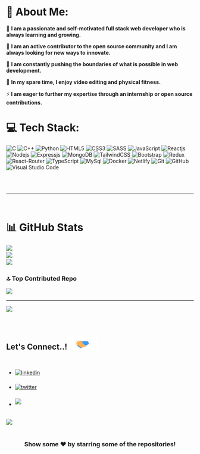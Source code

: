 <img align="center" style="width:100vw;" alt="" src="https://user-images.githubusercontent.com/74038190/240906093-9be4d344-6782-461a-b5a6-32a07bf7b34e.gif" />

# 💫 About Me:
🔭 **I am a passionate and self-motivated full stack web developer who is always learning and growing.**

👯 **I am an active contributor to the open source community and I am always looking for new ways to innovate.**

🌱 **I am constantly pushing the boundaries of what is possible in web development.**

💬 **In my spare time, I enjoy video editing and physical fitness.**

⚡ **I am eager to further my expertise through an internship or open source contributions.**

# 💻 Tech Stack:


![C](https://img.shields.io/badge/C%20-%232370ED.svg?style=for-the-badge&logo=c&logoColor=white)
![C++](https://img.shields.io/badge/C++%20-%2300599C.svg?style=for-the-badge&logo=c%2B%2B&logoColor=white)
![Python](https://img.shields.io/badge/Python-14354C?style=for-the-badge&logo=python&logoColor=white)
   ![HTML5](https://img.shields.io/badge/HTML5%20-%23E34F26.svg?style=for-the-badge&logo=html5&logoColor=white)
   ![CSS3](https://img.shields.io/badge/CSS%20-%231572B6.svg?style=for-the-badge&logo=css3&logoColor=white)
   ![SASS](https://img.shields.io/badge/Sass-CC6699?style=for-the-badge&logo=sass&logoColor=white)
   ![JavaScript](https://img.shields.io/badge/JavaScript%20-%23F7DF1E.svg?style=for-the-badge&logo=javascript&logoColor=black)
   ![Reactjs](https://img.shields.io/badge/React-20232A?style=for-the-badge&logo=react&logoColor=61DAFB)
   ![Nodejs](https://img.shields.io/badge/Node.js-43853D?style=for-the-badge&logo=node.js&logoColor=white)
   ![Expressjs](https://img.shields.io/badge/Express.js-404D59?style=for-the-badge)
   ![MongoDB](https://img.shields.io/badge/MongoDB-4EA94B?style=for-the-badge&logo=mongodb&logoColor=white)
   ![TailwindCSS](https://img.shields.io/badge/Tailwind_CSS-38B2AC?style=for-the-badge&logo=tailwind-css&logoColor=white)
   ![Bootstrap](https://img.shields.io/badge/Bootstrap-563D7C?style=for-the-badge&logo=bootstrap&logoColor=white)
   ![Redux](https://img.shields.io/badge/Redux-593D88?style=for-the-badge&logo=redux&logoColor=white)
   ![React-Router](https://img.shields.io/badge/React_Router-CA4245?style=for-the-badge&logo=react-router&logoColor=white)
   ![TypeScript](https://img.shields.io/badge/TypeScript-007ACC?style=for-the-badge&logo=typescript&logoColor=white)
   ![MySql](https://img.shields.io/badge/MySQL-00000F?style=for-the-badge&logo=mysql&logoColor=white)
   ![Docker](https://img.shields.io/badge/docker-%230db7ed.svg?style=for-the-badge&logo=docker&logoColor=white)
    ![Netlify](https://img.shields.io/badge/Netlify-00C7B7?style=for-the-badge&logo=netlify&logoColor=white)
    ![Git](https://img.shields.io/badge/git-%23F05033.svg?style=for-the-badge&logo=git&logoColor=white)
    ![GitHub](https://img.shields.io/badge/github-%23121011.svg?style=for-the-badge&logo=github&logoColor=white)
    ![Visual Studio Code](https://img.shields.io/badge/Visual%20Studio%20Code-0078d7.svg?style=for-the-badge&logo=visual-studio-code&logoColor=white)



<br>
<br>

-----

<br>

# 📊 GitHub Stats
![](https://github-readme-stats.vercel.app/api?username=M-A-N-I-K&theme=dark&hide_border=false&include_all_commits=false&count_private=false)<br/>
![](https://github-readme-streak-stats.herokuapp.com/?user=M-A-N-I-K&theme=dark&hide_border=false)<br/>
![](https://github-readme-stats.vercel.app/api/top-langs/?username=M-A-N-I-K&theme=dark&hide_border=false&include_all_commits=false&count_private=false&layout=compact)<br/>

### 🔝 Top Contributed Repo
![](https://github-contributor-stats.vercel.app/api?username=M-A-N-I-K&limit=5&theme=tokyonight&combine_all_yearly_contributions=true)

---
[![](https://visitcount.itsvg.in/api?id=M-A-N-I-K&icon=0&color=0)](https://visitcount.itsvg.in)

<br>

## <b> Let's Connect..!</b><img src="https://github.com/0xAbdulKhalid/0xAbdulKhalid/raw/main/assets/mdImages/handshake.gif" width ="80">
<br>
<div align='left'>

<ul>

<li>
<a href="https://linkedin.com/in/manik-dingra" target="_blank">
<img src="https://img.shields.io/badge/linkedin:  manik_dingra-%2300acee.svg?color=405DE6&style=for-the-badge&logo=linkedin&logoColor=white" alt=linkedin style="margin-bottom: 5px;"/>
</a>
</li>
</li>

<br>

<li>
<a href="https://twitter.com/manik_dingra" target="_blank">
<img src="https://img.shields.io/badge/twitter: manik_dingra-%2300acee.svg?color=1DA1F2&style=for-the-badge&logo=twitter&logoColor=white" alt=twitter style="margin-bottom: 5px;"/>
</a>
</li>

<br>

<li>
<a href="mailto:manikdhingra0582@gmail.com" target="_blank">
<img src="https://img.shields.io/badge/gmail: manikdhingra0582-%23EA4335.svg?style=for-the-badge&logo=gmail&logoColor=white" t=mail style="margin-bottom: 5px;" />
</a>
</li>
	
</ul>
</div>

<br>
<img src="https://user-images.githubusercontent.com/73097560/115834477-dbab4500-a447-11eb-908a-139a6edaec5c.gif">
<br>

#

<div align="center">

### Show some ❤️ by starring some of the repositories!

</div>
